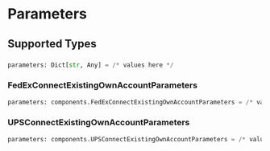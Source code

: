 # Parameters


## Supported Types

### 

```python
parameters: Dict[str, Any] = /* values here */
```

### FedExConnectExistingOwnAccountParameters

```python
parameters: components.FedExConnectExistingOwnAccountParameters = /* values here */
```

### UPSConnectExistingOwnAccountParameters

```python
parameters: components.UPSConnectExistingOwnAccountParameters = /* values here */
```

